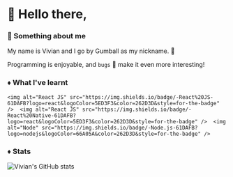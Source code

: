 # :wave: Hello there,
### :speech_balloon: Something about me
My name is Vivian and I go by Gumball as my nickname. :whale:

Programming is enjoyable, and `bugs` :bug: make it even more interesting!

### :diamonds: What I've learnt
`
<img alt="React JS" src="https://img.shields.io/badge/-React%20JS-61DAFB?logo=react&logoColor=5ED3F3&color=262D3D&style=for-the-badge" />  <img alt="React JS" src="https://img.shields.io/badge/-React%20Native-61DAFB?logo=react&logoColor=5ED3F3&color=262D3D&style=for-the-badge" />  <img alt="Node" src="https://img.shields.io/badge/-Node.js-61DAFB?logo=nodejs&logoColor=66A05A&color=262D3D&style=for-the-badge" /> `


### :diamonds: Stats
![Vivian's GitHub stats](https://github-readme-stats.vercel.app/api?username=gumball09&show_icons=true&theme=onedark)
